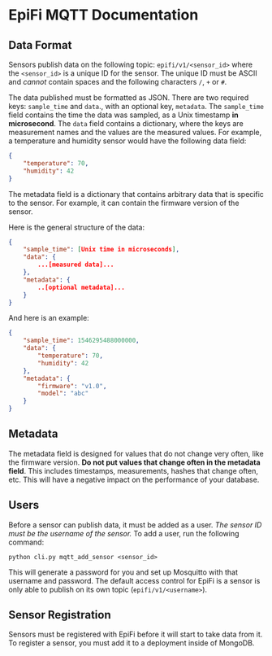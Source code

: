 # EpiFi MQTT Documentation

## Data Format
Sensors publish data on the following topic: `epifi/v1/<sensor_id>` where the `<sensor_id>` is a unique ID for the sensor. The unique ID must be ASCII and *cannot* contain spaces and the following characters `/`, `+` or `#`.

The data published must be formatted as JSON. There are two required keys: `sample_time` and `data`., with an optional key, `metadata`. The `sample_time` field contains the time the data was sampled, as a Unix timestamp **in microsecond**. The `data` field contains a dictionary, where the keys are measurement names and the values are the measured values. For example, a temperature and humidity sensor would have the following data field:

```json
{
    "temperature": 70,
    "humidity": 42
}
```

The metadata field is a dictionary that contains arbitrary data that is specific to the sensor. For example, it can contain the firmware version of the sensor.

Here is the general structure of the data:

```json
{
    "sample_time": [Unix time in microseconds],
    "data": {
        ...[measured data]...
    },
    "metadata": {
        ..[optional metadata]...
    }
}
```

And here is an example:

```json
{
    "sample_time": 1546295488000000,
    "data": {
        "temperature": 70,
        "humidity": 42
    },
    "metadata": {
        "firmware": "v1.0",
        "model": "abc"
    }
}
```

## Metadata
The metadata field is designed for values that do not change very often, like the firmware version. **Do not put values that change often in the metadata field**. This includes timestamps, measurements, hashes that change often, etc. This will have a negative impact on the performance of your database.


## Users
Before a sensor can publish data, it must be added as a user. *The sensor ID must be the username of the sensor.* To add a user, run the following command:

```
python cli.py mqtt_add_sensor <sensor_id>
```

This will generate a password for you and set up Mosquitto with that username and password. The default access control for EpiFi is a sensor is only able to publish on its own topic (`epifi/v1/<username>`).

## Sensor Registration
Sensors must be registered with EpiFi before it will start to take data from it. To register a sensor, you must add it to a deployment inside of MongoDB.
